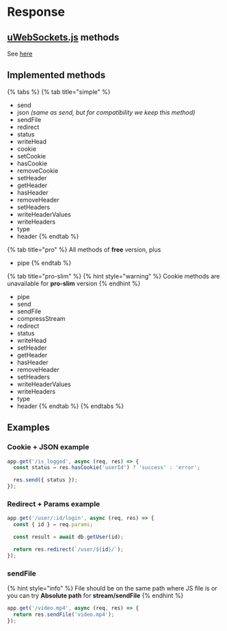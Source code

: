 # Response

## [uWebSockets.js](https://github.com/uNetworking/uWebSockets.js) methods

See [here](https://unetworking.github.io/uWebSockets.js/generated/interfaces/httpresponse.html)

## Implemented methods

{% tabs %}
{% tab title="simple" %}
* send
* json _\(same as send, but for compatibility we keep this method\)_
* sendFile
* redirect
* status
* writeHead
* cookie
* setCookie
* hasCookie
* removeCookie
* setHeader
* getHeader
* hasHeader
* removeHeader
* setHeaders
* writeHeaderValues
* writeHeaders
* type
* header
{% endtab %}

{% tab title="pro" %}
All methods of **free** version, plus

* pipe
{% endtab %}

{% tab title="pro-slim" %}
{% hint style="warning" %}
Cookie methods are unavailable for **pro-slim** version
{% endhint %}

* pipe
* send
* sendFile
* compressStream
* redirect
* status
* writeHead
* setHeader
* getHeader
* hasHeader
* removeHeader
* setHeaders
* writeHeaderValues
* writeHeaders
* type
* header
{% endtab %}
{% endtabs %}

## Examples

### Cookie + JSON example

```javascript
app.get('/is_logged', async (req, res) => {
  const status = res.hasCookie('userId') ? 'success' : 'error';

  res.send({ status });
});
```

### Redirect + Params example

```javascript
app.get('/user/:id/login', async (req, res) => {
  const { id } = req.params;

  const result = await db.getUser(id);

  return res.redirect(`/user/${id}/`);
});
```

### sendFile

{% hint style="info" %}
File should be on the same path where JS file is or you can try **Absolute path** for **stream/sendFile**
{% endhint %}

```javascript
app.get('/video.mp4', async (req, res) => {
  return res.sendFile('video.mp4');
});
```

